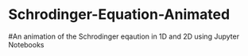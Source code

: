 # Schrodinger-Equation-Animated
#An animation of the Schrodinger eqaution in 1D and 2D using Jupyter Notebooks

